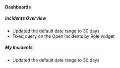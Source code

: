 
#### Dashboards
##### Incidents Overview
- Updated the default date range to 30 days
- Fixed query on the Open Incidents by Role widget
##### My Incidents
- Updated the default date range to 30 days
